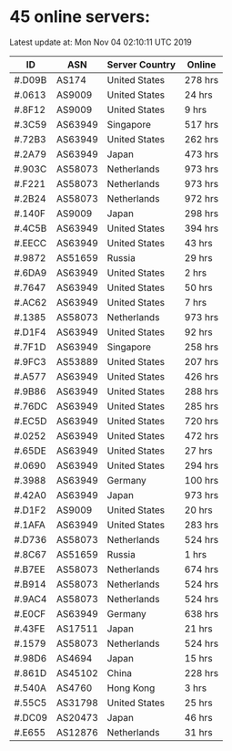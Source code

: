 # 45 online servers:

Latest update at: Mon Nov 04 02:10:11 UTC 2019

| ID | ASN | Server Country | Online |
| -- | --- | -------------- | ------ |
| #.D09B | AS174 | United States | 278 hrs |
| #.0613 | AS9009 | United States | 24 hrs |
| #.8F12 | AS9009 | United States | 9 hrs |
| #.3C59 | AS63949 | Singapore | 517 hrs |
| #.72B3 | AS63949 | United States | 262 hrs |
| #.2A79 | AS63949 | Japan | 473 hrs |
| #.903C | AS58073 | Netherlands | 973 hrs |
| #.F221 | AS58073 | Netherlands | 973 hrs |
| #.2B24 | AS58073 | Netherlands | 972 hrs |
| #.140F | AS9009 | Japan | 298 hrs |
| #.4C5B | AS63949 | United States | 394 hrs |
| #.EECC | AS63949 | United States | 43 hrs |
| #.9872 | AS51659 | Russia | 29 hrs |
| #.6DA9 | AS63949 | United States | 2 hrs |
| #.7647 | AS63949 | United States | 50 hrs |
| #.AC62 | AS63949 | United States | 7 hrs |
| #.1385 | AS58073 | Netherlands | 973 hrs |
| #.D1F4 | AS63949 | United States | 92 hrs |
| #.7F1D | AS63949 | Singapore | 258 hrs |
| #.9FC3 | AS53889 | United States | 207 hrs |
| #.A577 | AS63949 | United States | 426 hrs |
| #.9B86 | AS63949 | United States | 288 hrs |
| #.76DC | AS63949 | United States | 285 hrs |
| #.EC5D | AS63949 | United States | 720 hrs |
| #.0252 | AS63949 | United States | 472 hrs |
| #.65DE | AS63949 | United States | 27 hrs |
| #.0690 | AS63949 | United States | 294 hrs |
| #.3988 | AS63949 | Germany | 100 hrs |
| #.42A0 | AS63949 | Japan | 973 hrs |
| #.D1F2 | AS9009 | United States | 20 hrs |
| #.1AFA | AS63949 | United States | 283 hrs |
| #.D736 | AS58073 | Netherlands | 524 hrs |
| #.8C67 | AS51659 | Russia | 1 hrs |
| #.B7EE | AS58073 | Netherlands | 674 hrs |
| #.B914 | AS58073 | Netherlands | 524 hrs |
| #.9AC4 | AS58073 | Netherlands | 524 hrs |
| #.E0CF | AS63949 | Germany | 638 hrs |
| #.43FE | AS17511 | Japan | 21 hrs |
| #.1579 | AS58073 | Netherlands | 524 hrs |
| #.98D6 | AS4694 | Japan | 15 hrs |
| #.861D | AS45102 | China | 228 hrs |
| #.540A | AS4760 | Hong Kong | 3 hrs |
| #.55C5 | AS31798 | United States | 25 hrs |
| #.DC09 | AS20473 | Japan | 46 hrs |
| #.E655 | AS12876 | Netherlands | 31 hrs |

